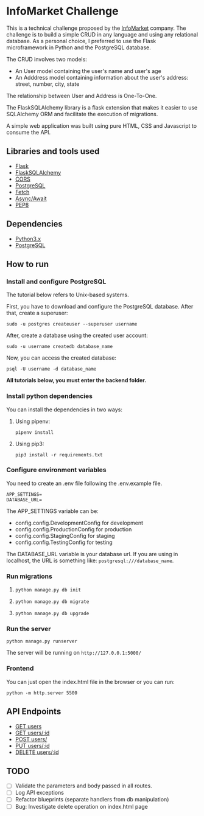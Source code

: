 # InfoMarket Challenge

This is a technical challenge proposed by the [InfoMarket](https://infomarketpesquisa.com/) company. The challenge is to build a simple CRUD in any language and using any relational database. As a personal choice, I preferred to use the Flask microframework in Python and the PostgreSQL database.

The CRUD involves two models:
- An User model containing the user's name and user's age
- An Adddress model containing information about the user's address: street, number, city, state

The relationship between User and Address is One-To-One.

The FlaskSQLAlchemy library is a flask extension that makes it easier to use SQLAlchemy ORM and facilitate the execution of migrations.

A simple web application was built using pure HTML, CSS and Javascript to consume the API.

## Libraries and tools used

- [Flask](https://flask.palletsprojects.com/en/1.1.x/)
- [FlaskSQLAlchemy](https://flask-sqlalchemy.palletsprojects.com/en/2.x/)
- [CORS](https://flask-cors.readthedocs.io/en/latest/)
- [PostgreSQL](https://www.postgresql.org/)
- [Fetch](https://developer.mozilla.org/pt-BR/docs/Web/API/Fetch_API/Using_Fetch)
- [Async/Await](https://developer.mozilla.org/pt-BR/docs/Web/JavaScript/Reference/Statements/async_function)
- [PEP8](https://www.python.org/dev/peps/pep-0008/)

## Dependencies

- [Python3.x](https://www.python.org/)
- [PostgreSQL](https://www.postgresql.org/)

## How to run

### Install and configure PostgreSQL

The tutorial below refers to Unix-based systems.

First, you have to download and configure the PostgreSQL database. After that, create a superuser:

```
sudo -u postgres createuser --superuser username
```

After, create a database using the created user account:

```
sudo -u username createdb database_name
```

Now, you can access the created database:

```
psql -U username -d database_name
```

**All tutorials below, you must enter the backend folder.**

### Install python dependencies


You can install the dependencies in two ways:

1. Using pipenv:

    ```
    pipenv install
    ```

2. Using pip3:

    ```
    pip3 install -r requirements.txt
    ```

### Configure environment variables

You need to create an .env file following the .env.example file.

```
APP_SETTINGS=
DATABASE_URL=
```

The APP_SETTINGS variable can be:

- config.config.DevelopmentConfig for development
- config.config.ProductionConfig for production
- config.config.StagingConfig for staging
- config.config.TestingConfig for testing

The DATABASE_URL variable is your database url. If you are using in localhost, the URL is something like: `postgresql:///database_name`.

### Run migrations

1.  ```
    python manage.py db init
    ```

2.  ```
    python manage.py db migrate
    ```

3.  ```
    python manage.py db upgrade
    ```

### Run the server

```
python manage.py runserver
```

The server will be running on `http://127.0.0.1:5000/`

### Frontend

You can just open the index.html file in the browser or you can run:

```
python -m http.server 5500
```

## API Endpoints

- [GET users]()
- [GET users/:id]()
- [POST users/]()
- [PUT users/:id]()
- [DELETE users/:id]()

## TODO

- [ ] Validate the parameters and body passed in all routes.
- [ ] Log API exceptions
- [ ] Refactor blueprints (separate handlers from db manipulation)
- [ ] Bug: Investigate delete operation on index.html page